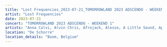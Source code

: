 ```yaml
---
title: "Lost Frequencies_2023-07-21_TOMORROWLAND 2023 ADSCENDO - WEEKEND 1"
artist: "Lost Frequencies"
date: 2023-07-21
concert: "TOMORROWLAND 2023 ADSCENDO - WEEKEND 1"
artists: "Anna Calvi, Alvin Chris, Afrojack, Alesso, A Little Sound, Apashe"
location: "De Schorre"
location_details: "Boom, Belgium"
---
```

